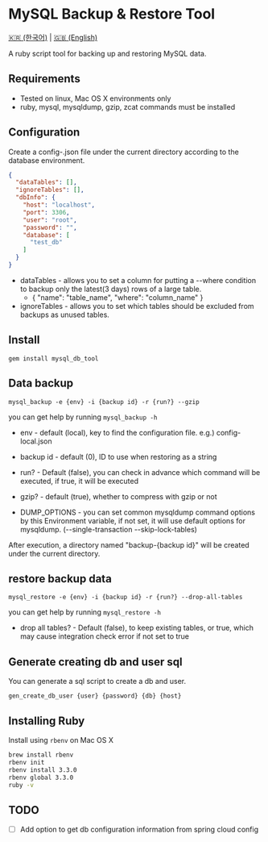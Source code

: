# MySQL Backup & Restore Tool

[🇰🇷 (한국어)](./README_KO.md) | [🇬🇧 (English)](./README.md)

A ruby script tool for backing up and restoring MySQL data.

## Requirements

* Tested on linux, Mac OS X environments only
* ruby, mysql, mysqldump, gzip, zcat commands must be installed

## Configuration

Create a config-<env>.json file under the current directory according to the database environment.

```json
{
  "dataTables": [],
  "ignoreTables": [],
  "dbInfo": {
    "host": "localhost",
    "port": 3306,
    "user": "root",
    "password": "",
    "database": [
      "test_db"
    ]
  }
}
```

* dataTables - allows you to set a column for putting a --where condition to backup only the latest(3 days) rows of a large table.
    * { "name": "table_name", "where": "column_name" }
* ignoreTables - allows you to set which tables should be excluded from backups as unused tables.

## Install

```shell
gem install mysql_db_tool
```

## Data backup

```shell
mysql_backup -e {env} -i {backup id} -r {run?} --gzip
```

you can get help by running `mysql_backup -h`

* env - default (local), key to find the configuration file. e.g.) config-local.json
* backup id - default (0), ID to use when restoring as a string
* run? - Default (false), you can check in advance which command will be executed, if true, it will be executed
* gzip? - default (true), whether to compress with gzip or not

* DUMP_OPTIONS - you can set common mysqldump command options by this Environment variable,
  if not set, it will use default options for mysqldump. (--single-transaction --skip-lock-tables)

After execution, a directory named "backup-{backup id}" will be created under the current directory.

## restore backup data

```shell
mysql_restore -e {env} -i {backup id} -r {run?} --drop-all-tables
```

you can get help by running `mysql_restore -h`

* drop all tables? - Default (false), to keep existing tables, or true, which may cause integration check error if not set to true

## Generate creating db and user sql

You can generate a sql script to create a db and user.

```shell
gen_create_db_user {user} {password} {db} {host}
```

## Installing Ruby

Install using `rbenv` on Mac OS X

```bash
brew install rbenv
rbenv init
rbenv install 3.3.0
rbenv global 3.3.0
ruby -v
```

## TODO

* [ ] Add option to get db configuration information from spring cloud config
